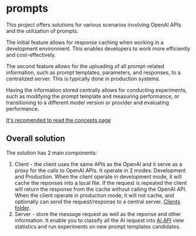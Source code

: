 # prompts
This project offers solutions for various scenarios involving OpenAI APIs and the utilization of prompts.

The initial feature allows for response caching when working in a development environment. This enables developers to work more efficiently and cost-effectively.

The second feature allows for the uploading of all prompt-related information, such as prompt templates, parameters, and responses, to a centralized server. This is typically done in production systems.

Having the information stored centrally allows for conducting experiments, such as modifying the prompt template and measuring performance, or transitioning to a different model version or provider and evaluating performance.

[It's recomended to read the concepts page](https://github.com/blinq-io/prompts/wiki/Concepts-page)

## Overall solution
The solution has 2 main components:
1. Client - the client uses the same APIs as the OpenAI and it serve as a proxy for the calls to OpenAI APIs. It operate in 2 modes: Development and Production. 
    When the client operate in development mode, it will cache the reponses into a local file. If the request is repeated the client will return the response from the cache without calling the OpenAI API.
    When the client operate in production mode, it will not cache, and optionally can send the request/response to a central server.
    [Clients folder](https://github.com/blinq-io/prompts/tree/main/clients).
2. Server - store the message request as well as the reponse and other information. It enable you to classify all the AI request into [AI API](https://github.com/blinq-io/prompts/wiki/Concepts-page) view statistics and run experiments on new prompt templates candidates.
